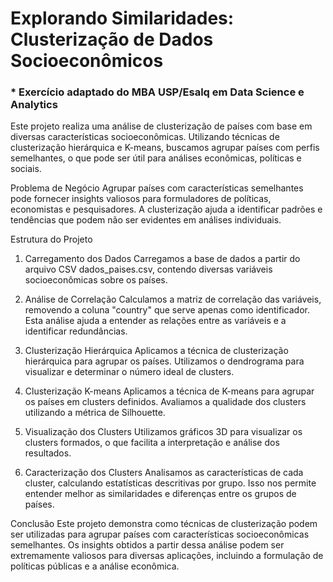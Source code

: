 # Explorando Similaridades: Clusterização de Dados Socioeconômicos

### * Exercício adaptado do MBA USP/Esalq em Data Science e Analytics

Este projeto realiza uma análise de clusterização de países com base em diversas características socioeconômicas. Utilizando técnicas de clusterização hierárquica e K-means, buscamos agrupar países com perfis semelhantes, o que pode ser útil para análises econômicas, políticas e sociais.

Problema de Negócio
Agrupar países com características semelhantes pode fornecer insights valiosos para formuladores de políticas, economistas e pesquisadores. A clusterização ajuda a identificar padrões e tendências que podem não ser evidentes em análises individuais.

Estrutura do Projeto

1. Carregamento dos Dados
Carregamos a base de dados a partir do arquivo CSV dados_paises.csv, contendo diversas variáveis socioeconômicas sobre os países.

2. Análise de Correlação
Calculamos a matriz de correlação das variáveis, removendo a coluna "country" que serve apenas como identificador. Esta análise ajuda a entender as relações entre as variáveis e a identificar redundâncias.

3. Clusterização Hierárquica
Aplicamos a técnica de clusterização hierárquica para agrupar os países. Utilizamos o dendrograma para visualizar e determinar o número ideal de clusters.

4. Clusterização K-means
Aplicamos a técnica de K-means para agrupar os países em clusters definidos. Avaliamos a qualidade dos clusters utilizando a métrica de Silhouette.

5. Visualização dos Clusters
Utilizamos gráficos 3D para visualizar os clusters formados, o que facilita a interpretação e análise dos resultados.

6. Caracterização dos Clusters
Analisamos as características de cada cluster, calculando estatísticas descritivas por grupo. Isso nos permite entender melhor as similaridades e diferenças entre os grupos de países.

Conclusão
Este projeto demonstra como técnicas de clusterização podem ser utilizadas para agrupar países com características socioeconômicas semelhantes. Os insights obtidos a partir dessa análise podem ser extremamente valiosos para diversas aplicações, incluindo a formulação de políticas públicas e a análise econômica.
